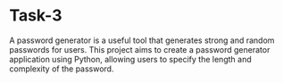 # Task-3
A password generator is a useful tool that generates strong and  random passwords for users. This project aims to create a password generator application using Python, allowing users to  specify the length and complexity of the password.
